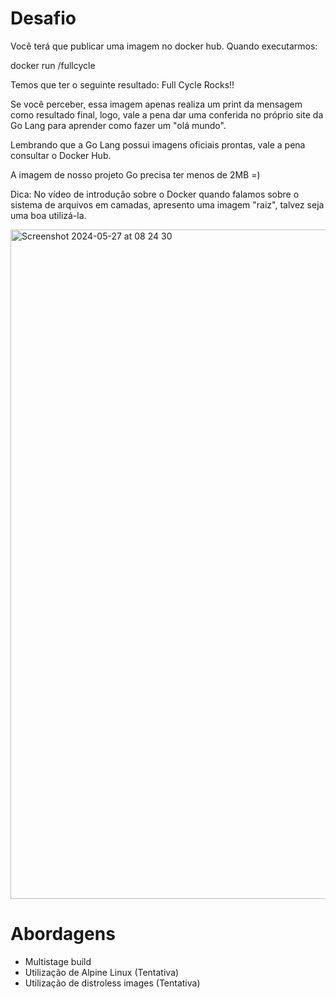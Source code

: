 # Desafio

Você terá que publicar uma imagem no docker hub. Quando executarmos:

docker run <seu-user>/fullcycle

Temos que ter o seguinte resultado: Full Cycle Rocks!!

Se você perceber, essa imagem apenas realiza um print da mensagem como resultado final, logo, vale a pena dar uma conferida no próprio site da Go Lang para aprender como fazer um "olá mundo".

Lembrando que a Go Lang possui imagens oficiais prontas, vale a pena consultar o Docker Hub.

A imagem de nosso projeto Go precisa ter menos de 2MB =)

Dica: No vídeo de introdução sobre o Docker quando falamos sobre o sistema de arquivos em camadas, apresento uma imagem "raiz", talvez seja uma boa utilizá-la.

<img width="1071" alt="Screenshot 2024-05-27 at 08 24 30" src="https://github.com/GabrielMerigo/desafio-01-full-cycle-docker/assets/72055874/33c199bb-992b-4c8a-bbfc-fd685782deb6">

# Abordagens
- Multistage build
- Utilização de Alpine Linux (Tentativa)
- Utilização de distroless images (Tentativa)


